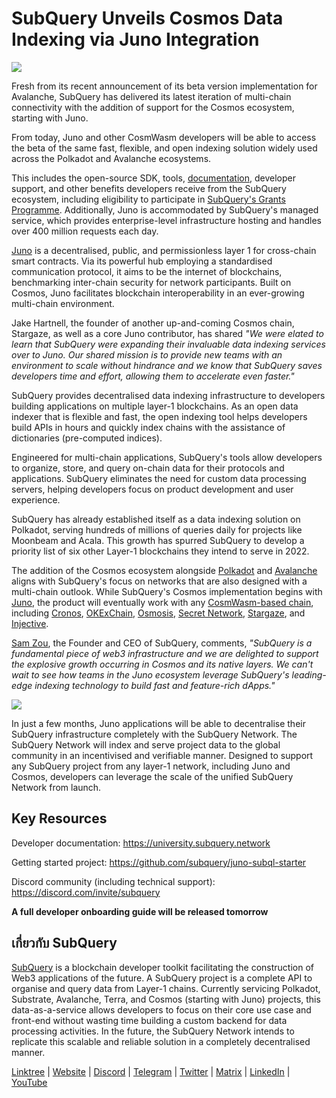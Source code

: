 # SubQuery Unveils Cosmos Data Indexing via Juno Integration

![](https://miro.medium.com/max/1400/1*1l_AKVFdN9yPMOSWfpc2Jg.png)

Fresh from its recent announcement of its beta version implementation for Avalanche, SubQuery has delivered its latest iteration of multi-chain connectivity with the addition of support for the Cosmos ecosystem, starting with Juno.

From today, Juno and other CosmWasm developers will be able to access the beta of the same fast, flexible, and open indexing solution widely used across the Polkadot and Avalanche ecosystems.

This includes the open-source SDK, tools, [documentation](https://doc.subquery.network/), developer support, and other benefits developers receive from the SubQuery ecosystem, including eligibility to participate in [SubQuery's Grants Programme](https://subquery.network/grants). Additionally, Juno is accommodated by SubQuery's managed service, which provides enterprise-level infrastructure hosting and handles over 400 million requests each day.

[Juno](https://www.junonetwork.io/) is a decentralised, public, and permissionless layer 1 for cross-chain smart contracts. Via its powerful hub employing a standardised communication protocol, it aims to be the internet of blockchains, benchmarking inter-chain security for network participants. Built on Cosmos, Juno facilitates blockchain interoperability in an ever-growing multi-chain environment.

Jake Hartnell, the founder of another up-and-coming Cosmos chain, Stargaze, as well as a core Juno contributor, has shared _"We were elated to learn that SubQuery were expanding their invaluable data indexing services over to Juno. Our shared mission is to provide new teams with an environment to scale without hindrance and we know that SubQuery saves developers time and effort, allowing them to accelerate even faster."_

SubQuery provides decentralised data indexing infrastructure to developers building applications on multiple layer-1 blockchains. As an open data indexer that is flexible and fast, the open indexing tool helps developers build APIs in hours and quickly index chains with the assistance of dictionaries (pre-computed indices).

Engineered for multi-chain applications, SubQuery's tools allow developers to organize, store, and query on-chain data for their protocols and applications. SubQuery eliminates the need for custom data processing servers, helping developers focus on product development and user experience.

SubQuery has already established itself as a data indexing solution on Polkadot, serving hundreds of millions of queries daily for projects like Moonbeam and Acala. This growth has spurred SubQuery to develop a priority list of six other Layer-1 blockchains they intend to serve in 2022.

The addition of the Cosmos ecosystem alongside [Polkadot](https://polkadot.network/) and [Avalanche](https://blog.subquery.network/blogs/20220321-avalache.html) aligns with SubQuery's focus on networks that are also designed with a multi-chain outlook. While SubQuery's Cosmos implementation begins with [Juno](https://www.junonetwork.io), the product will eventually work with any [CosmWasm-based chain](https://cosmwasm.com/), including [Cronos](https://cronos.org/), [OKExChain](https://www.okex.com/), [Osmosis](https://osmosis.zone/), [Secret Network](https://scrt.network/), [Stargaze](https://stargaze.zone/), and [Injective](https://injective.com/).

[Sam Zou](https://twitter.com/zoujialiu), the Founder and CEO of SubQuery, comments, _"SubQuery is a fundamental piece of web3 infrastructure and we are delighted to support the explosive growth occurring in Cosmos and its native layers. We can't wait to see how teams in the Juno ecosystem leverage SubQuery's leading-edge indexing technology to build fast and feature-rich dApps."_

![](https://miro.medium.com/max/1400/0*Z2bNgg6XS0ydE-xo)

In just a few months, Juno applications will be able to decentralise their SubQuery infrastructure completely with the SubQuery Network. The SubQuery Network will index and serve project data to the global community in an incentivised and verifiable manner. Designed to support any SubQuery project from any layer-1 network, including Juno and Cosmos, developers can leverage the scale of the unified SubQuery Network from launch.

## Key Resources

Developer documentation: <https://university.subquery.network>

Getting started project: <https://github.com/subquery/juno-subql-starter>

Discord community (including technical support): <https://discord.com/invite/subquery>

**A full developer onboarding guide will be released tomorrow**

## เกี่ยวกับ SubQuery

[SubQuery](https://subquery.network) is a blockchain developer toolkit facilitating the construction of Web3 applications of the future. A SubQuery project is a complete API to organise and query data from Layer-1 chains. Currently servicing Polkadot, Substrate, Avalanche, Terra, and Cosmos (starting with Juno) projects, this data-as-a-service allows developers to focus on their core use case and front-end without wasting time building a custom backend for data processing activities. In the future, the SubQuery Network intends to replicate this scalable and reliable solution in a completely decentralised manner.

​​[Linktree](https://linktr.ee/subquerynetwork) | [Website](https://subquery.network/) | [Discord](https://discord.com/invite/78zg8aBSMG) | [Telegram](https://t.me/subquerynetwork) | [Twitter](https://twitter.com/subquerynetwork) | [Matrix](https://matrix.to/#/#subquery:matrix.org) | [LinkedIn](https://www.linkedin.com/company/subquery) | [YouTube](https://www.youtube.com/channel/UCi1a6NUUjegcLHDFLr7CqLw)
